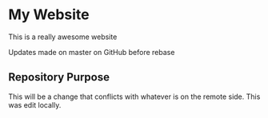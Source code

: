 # My Website

This is a really awesome website

Updates made on master on GitHub before rebase

## Repository Purpose

This will be a change that conflicts
with whatever is on the remote side.
This was edit locally. 